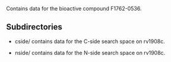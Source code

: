 Contains data for the bioactive compound F1762-0536.

## Subdirectories

- cside/ contains data for the C-side search space on rv1908c.

- nside/ contains data for the N-side search space on rv1908c.

